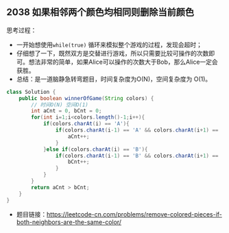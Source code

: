 ## 2038 如果相邻两个颜色均相同则删除当前颜色

思考过程：

- 一开始想使用``while(true)`` 循环来模拟整个游戏的过程，发现会超时；
- 仔细想了一下，既然双方是交替进行游戏，所以只需要比较可操作的次数即可。想法非常的简单，如果Alice可以操作的次数大于Bob，那么Alice一定会获胜。
- 总结：是一道脑静急转弯题目，时间复杂度为O(N)，空间复杂度为 O(1)。

```java
class Solution {
    public boolean winnerOfGame(String colors) {
        // 时间O(N) 空间O(1)
        int aCnt = 0, bCnt = 0;
        for(int i=1;i<colors.length()-1;i++){
            if(colors.charAt(i) == 'A'){
                if(colors.charAt(i-1) == 'A' && colors.charAt(i+1) == 'A'){
                    aCnt++;
                }
            }else if(colors.charAt(i) == 'B'){
                if(colors.charAt(i-1) == 'B' && colors.charAt(i+1) == 'B'){
                    bCnt++;
                }
            }
        }
        return aCnt > bCnt;
    }
}
```

- 题目链接：https://leetcode-cn.com/problems/remove-colored-pieces-if-both-neighbors-are-the-same-color/